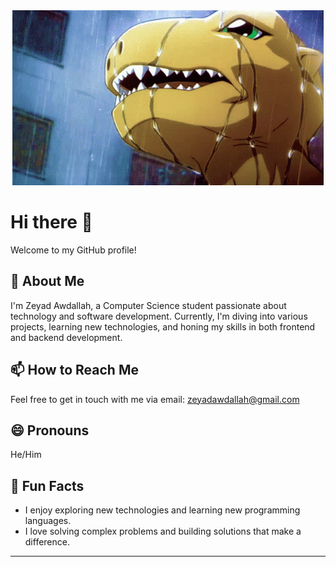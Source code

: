 <div style="text-align: center;">
  <img src="/1.gif" alt="cover"/>
</div>

# Hi there 👋

Welcome to my GitHub profile!

## 🌱 About Me
I'm Zeyad Awdallah, a Computer Science student passionate about technology and software development. Currently, I'm diving into various projects, learning new technologies, and honing my skills in both frontend and backend development.

## 📫 How to Reach Me
Feel free to get in touch with me via email: [zeyadawdallah@gmail.com](mailto:zeyadawdallah@gmail.com)

## 😄 Pronouns
He/Him

## 🌟 Fun Facts
- I enjoy exploring new technologies and learning new programming languages.
- I love solving complex problems and building solutions that make a difference.
---
